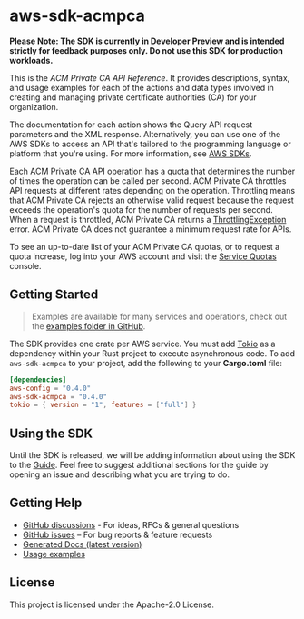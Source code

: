 # aws-sdk-acmpca

**Please Note: The SDK is currently in Developer Preview and is intended strictly for
feedback purposes only. Do not use this SDK for production workloads.**

This is the _ACM Private CA API Reference_. It provides descriptions, syntax, and usage examples for each of the actions and data types involved in creating and managing private certificate authorities (CA) for your organization.

The documentation for each action shows the Query API request parameters and the XML response. Alternatively, you can use one of the AWS SDKs to access an API that's tailored to the programming language or platform that you're using. For more information, see [AWS SDKs](https://aws.amazon.com/tools/#SDKs).

Each ACM Private CA API operation has a quota that determines the number of times the operation can be called per second. ACM Private CA throttles API requests at different rates depending on the operation. Throttling means that ACM Private CA rejects an otherwise valid request because the request exceeds the operation's quota for the number of requests per second. When a request is throttled, ACM Private CA returns a [ThrottlingException](https://docs.aws.amazon.com/acm-pca/latest/APIReference/CommonErrors.html) error. ACM Private CA does not guarantee a minimum request rate for APIs.

To see an up-to-date list of your ACM Private CA quotas, or to request a quota increase, log into your AWS account and visit the [Service Quotas](https://console.aws.amazon.com/servicequotas/) console.

## Getting Started

> Examples are available for many services and operations, check out the
> [examples folder in GitHub](https://github.com/awslabs/aws-sdk-rust/tree/main/examples).

The SDK provides one crate per AWS service. You must add [Tokio](https://crates.io/crates/tokio)
as a dependency within your Rust project to execute asynchronous code. To add `aws-sdk-acmpca` to
your project, add the following to your **Cargo.toml** file:

```toml
[dependencies]
aws-config = "0.4.0"
aws-sdk-acmpca = "0.4.0"
tokio = { version = "1", features = ["full"] }
```

## Using the SDK

Until the SDK is released, we will be adding information about using the SDK to the
[Guide](https://github.com/awslabs/aws-sdk-rust/blob/main/Guide.md). Feel free to suggest
additional sections for the guide by opening an issue and describing what you are trying to do.

## Getting Help

* [GitHub discussions](https://github.com/awslabs/aws-sdk-rust/discussions) - For ideas, RFCs & general questions
* [GitHub issues](https://github.com/awslabs/aws-sdk-rust/issues/new/choose) – For bug reports & feature requests
* [Generated Docs (latest version)](https://awslabs.github.io/aws-sdk-rust/)
* [Usage examples](https://github.com/awslabs/aws-sdk-rust/tree/main/examples)

## License

This project is licensed under the Apache-2.0 License.

